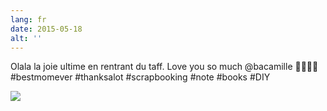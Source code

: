 ```yaml
---
lang: fr
date: 2015-05-18
alt: ''
---
```


Olala la joie ultime en rentrant du taff. Love you so much @bacamille 💛💜💚💙 #bestmomever #thanksalot #scrapbooking #note #books #DIY

![](/photos/2015-05-18-1431970675.jpg)